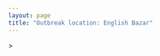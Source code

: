 ```yaml
---
layout: page
title: "Outbreak location: English Bazar"
---
```

<div id="mapid">
<script src="https://buda-magenta.github.io/hazard_map/load_map.js"></script>
><script>
var marker_outbreak = L.marker([24.965712, 88.127778],{"autoPan": true}).addTo(map); marker_outbreak.bindTooltip("English Bazar").openTooltip();

var circle_1 = L.circle([22.541418, 88.357691], {"pane": "markerPane", "color": "red", "fill": true, "fillOpacity": 0.2, "fillRule": "evenodd", "lineCap": "round", "lineJoin": "round", "opacity": 1.0, "radius": 239199, "stroke": true, "weight": 2}).addTo(map);
circle_1.bindTooltip("Kolkata<br>rank: 1<br>hazard index: 0.059800")

var circle_2 = L.circle([26.716413, 88.430992], {"pane": "markerPane", "color": "red", "fill": true, "fillOpacity": 0.2, "fillRule": "evenodd", "lineCap": "round", "lineJoin": "round", "opacity": 1.0, "radius": 200042, "stroke": true, "weight": 2}).addTo(map);
circle_2.bindTooltip("Siliguri<br>rank: 2<br>hazard index: 0.050011")

var circle_3 = L.circle([22.707369, 88.374437], {"pane": "markerPane", "color": "red", "fill": true, "fillOpacity": 0.2, "fillRule": "evenodd", "lineCap": "round", "lineJoin": "round", "opacity": 1.0, "radius": 170039, "stroke": true, "weight": 2}).addTo(map);
circle_3.bindTooltip("Baranagar<br>rank: 3<br>hazard index: 0.042510")

var circle_4 = L.circle([25.560900, 87.647654], {"pane": "markerPane", "color": "red", "fill": true, "fillOpacity": 0.2, "fillRule": "evenodd", "lineCap": "round", "lineJoin": "round", "opacity": 1.0, "radius": 131653, "stroke": true, "weight": 2}).addTo(map);
circle_4.bindTooltip("Katihar<br>rank: 4<br>hazard index: 0.032913")

var circle_5 = L.circle([25.680654, 88.124646], {"pane": "markerPane", "color": "red", "fill": true, "fillOpacity": 0.2, "fillRule": "evenodd", "lineCap": "round", "lineJoin": "round", "opacity": 1.0, "radius": 82870, "stroke": true, "weight": 2}).addTo(map);
circle_5.bindTooltip("Raiganj<br>rank: 5<br>hazard index: 0.020718")

var circle_6 = L.circle([25.263487, 88.789003], {"pane": "markerPane", "color": "red", "fill": true, "fillOpacity": 0.2, "fillRule": "evenodd", "lineCap": "round", "lineJoin": "round", "opacity": 1.0, "radius": 73982, "stroke": true, "weight": 2}).addTo(map);
circle_6.bindTooltip("Balurghat<br>rank: 6<br>hazard index: 0.018496")

var circle_7 = L.circle([23.388901, 88.372439], {"pane": "markerPane", "color": "red", "fill": true, "fillOpacity": 0.2, "fillRule": "evenodd", "lineCap": "round", "lineJoin": "round", "opacity": 1.0, "radius": 73527, "stroke": true, "weight": 2}).addTo(map);
circle_7.bindTooltip("Nabadwip<br>rank: 7<br>hazard index: 0.018382")

var circle_8 = L.circle([25.286698, 87.132254], {"pane": "markerPane", "color": "red", "fill": true, "fillOpacity": 0.2, "fillRule": "evenodd", "lineCap": "round", "lineJoin": "round", "opacity": 1.0, "radius": 61600, "stroke": true, "weight": 2}).addTo(map);
circle_8.bindTooltip("Bhagalpur<br>rank: 8<br>hazard index: 0.015400")

var circle_9 = L.circle([23.250000, 87.750000], {"pane": "markerPane", "color": "red", "fill": true, "fillOpacity": 0.2, "fillRule": "evenodd", "lineCap": "round", "lineJoin": "round", "opacity": 1.0, "radius": 58271, "stroke": true, "weight": 2}).addTo(map);
circle_9.bindTooltip("Barddhaman<br>rank: 9<br>hazard index: 0.014568")

var circle_10 = L.circle([28.651718, 77.221939], {"pane": "markerPane", "color": "red", "fill": true, "fillOpacity": 0.2, "fillRule": "evenodd", "lineCap": "round", "lineJoin": "round", "opacity": 1.0, "radius": 52264, "stroke": true, "weight": 2}).addTo(map);
circle_10.bindTooltip("Delhi<br>rank: 10<br>hazard index: 0.013066")

var circle_11 = L.circle([26.298638, 87.953148], {"pane": "markerPane", "color": "red", "fill": true, "fillOpacity": 0.2, "fillRule": "evenodd", "lineCap": "round", "lineJoin": "round", "opacity": 1.0, "radius": 42760, "stroke": true, "weight": 2}).addTo(map);
circle_11.bindTooltip("Kishanganj<br>rank: 11<br>hazard index: 0.010690")

var circle_12 = L.circle([26.180598, 91.753943], {"pane": "markerPane", "color": "red", "fill": true, "fillOpacity": 0.2, "fillRule": "evenodd", "lineCap": "round", "lineJoin": "round", "opacity": 1.0, "radius": 32699, "stroke": true, "weight": 2}).addTo(map);
circle_12.bindTooltip("Guwahati<br>rank: 12<br>hazard index: 0.008175")

var circle_13 = L.circle([25.609324, 85.123525], {"pane": "markerPane", "color": "red", "fill": true, "fillOpacity": 0.2, "fillRule": "evenodd", "lineCap": "round", "lineJoin": "round", "opacity": 1.0, "radius": 30246, "stroke": true, "weight": 2}).addTo(map);
circle_13.bindTooltip("Patna<br>rank: 13<br>hazard index: 0.007562")

var circle_14 = L.circle([26.626484, 88.734077], {"pane": "markerPane", "color": "red", "fill": true, "fillOpacity": 0.2, "fillRule": "evenodd", "lineCap": "round", "lineJoin": "round", "opacity": 1.0, "radius": 20747, "stroke": true, "weight": 2}).addTo(map);
circle_14.bindTooltip("Jalpaiguri<br>rank: 14<br>hazard index: 0.005187")

var circle_15 = L.circle([23.535048, 87.338043], {"pane": "markerPane", "color": "red", "fill": true, "fillOpacity": 0.2, "fillRule": "evenodd", "lineCap": "round", "lineJoin": "round", "opacity": 1.0, "radius": 20634, "stroke": true, "weight": 2}).addTo(map);
circle_15.bindTooltip("Durgapur<br>rank: 15<br>hazard index: 0.005159")

var circle_16 = L.circle([23.687130, 86.974659], {"pane": "markerPane", "color": "red", "fill": true, "fillOpacity": 0.2, "fillRule": "evenodd", "lineCap": "round", "lineJoin": "round", "opacity": 1.0, "radius": 20545, "stroke": true, "weight": 2}).addTo(map);
circle_16.bindTooltip("Asansol<br>rank: 16<br>hazard index: 0.005136")

var circle_17 = L.circle([25.720581, 85.255560], {"pane": "markerPane", "color": "red", "fill": true, "fillOpacity": 0.2, "fillRule": "evenodd", "lineCap": "round", "lineJoin": "round", "opacity": 1.0, "radius": 15741, "stroke": true, "weight": 2}).addTo(map);
circle_17.bindTooltip("Hajipur<br>rank: 17<br>hazard index: 0.003935")

var circle_18 = L.circle([25.329791, 86.456777], {"pane": "markerPane", "color": "red", "fill": true, "fillOpacity": 0.2, "fillRule": "evenodd", "lineCap": "round", "lineJoin": "round", "opacity": 1.0, "radius": 15095, "stroke": true, "weight": 2}).addTo(map);
circle_18.bindTooltip("Jamalpur<br>rank: 18<br>hazard index: 0.003774")

var circle_19 = L.circle([26.000000, 87.500000], {"pane": "markerPane", "color": "red", "fill": true, "fillOpacity": 0.2, "fillRule": "evenodd", "lineCap": "round", "lineJoin": "round", "opacity": 1.0, "radius": 14837, "stroke": true, "weight": 2}).addTo(map);
circle_19.bindTooltip("Purnia<br>rank: 19<br>hazard index: 0.003709")

var circle_20 = L.circle([26.838100, 80.934600], {"pane": "markerPane", "color": "red", "fill": true, "fillOpacity": 0.2, "fillRule": "evenodd", "lineCap": "round", "lineJoin": "round", "opacity": 1.0, "radius": 11966, "stroke": true, "weight": 2}).addTo(map);
circle_20.bindTooltip("Lucknow<br>rank: 20<br>hazard index: 0.002992")

var circle_21 = L.circle([25.832642, 86.614893], {"pane": "markerPane", "color": "red", "fill": true, "fillOpacity": 0.2, "fillRule": "evenodd", "lineCap": "round", "lineJoin": "round", "opacity": 1.0, "radius": 11959, "stroke": true, "weight": 2}).addTo(map);
circle_21.bindTooltip("Saharsa<br>rank: 21<br>hazard index: 0.002990")

var circle_22 = L.circle([23.730215, 86.839671], {"pane": "markerPane", "color": "red", "fill": true, "fillOpacity": 0.2, "fillRule": "evenodd", "lineCap": "round", "lineJoin": "round", "opacity": 1.0, "radius": 8753, "stroke": true, "weight": 2}).addTo(map);
circle_22.bindTooltip("Kulti<br>rank: 22<br>hazard index: 0.002188")

var circle_23 = L.circle([25.512719, 86.090571], {"pane": "markerPane", "color": "red", "fill": true, "fillOpacity": 0.2, "fillRule": "evenodd", "lineCap": "round", "lineJoin": "round", "opacity": 1.0, "radius": 8749, "stroke": true, "weight": 2}).addTo(map);
circle_23.bindTooltip("Begusarai<br>rank: 23<br>hazard index: 0.002187")

var circle_24 = L.circle([26.698885, 88.320030], {"pane": "markerPane", "color": "red", "fill": true, "fillOpacity": 0.2, "fillRule": "evenodd", "lineCap": "round", "lineJoin": "round", "opacity": 1.0, "radius": 8335, "stroke": true, "weight": 2}).addTo(map);
circle_24.bindTooltip("Bagdogra<br>rank: 24<br>hazard index: 0.002084")

var circle_25 = L.circle([26.460914, 80.321759], {"pane": "markerPane", "color": "red", "fill": true, "fillOpacity": 0.2, "fillRule": "evenodd", "lineCap": "round", "lineJoin": "round", "opacity": 1.0, "radius": 8050, "stroke": true, "weight": 2}).addTo(map);
circle_25.bindTooltip("Kanpur<br>rank: 25<br>hazard index: 0.002013")

var circle_26 = L.circle([22.591260, 88.390964], {"pane": "markerPane", "color": "red", "fill": true, "fillOpacity": 0.2, "fillRule": "evenodd", "lineCap": "round", "lineJoin": "round", "opacity": 1.0, "radius": 7002, "stroke": true, "weight": 2}).addTo(map);
circle_26.bindTooltip("Bidhan Nagar<br>rank: 26<br>hazard index: 0.001751")

var circle_27 = L.circle([25.335649, 83.007629], {"pane": "markerPane", "color": "red", "fill": true, "fillOpacity": 0.2, "fillRule": "evenodd", "lineCap": "round", "lineJoin": "round", "opacity": 1.0, "radius": 5107, "stroke": true, "weight": 2}).addTo(map);
circle_27.bindTooltip("Varanasi<br>rank: 27<br>hazard index: 0.001277")

var circle_28 = L.circle([22.965365, 88.403973], {"pane": "markerPane", "color": "red", "fill": true, "fillOpacity": 0.2, "fillRule": "evenodd", "lineCap": "round", "lineJoin": "round", "opacity": 1.0, "radius": 4621, "stroke": true, "weight": 2}).addTo(map);
circle_28.bindTooltip("Bansberia<br>rank: 28<br>hazard index: 0.001155")

var circle_29 = L.circle([25.133173, 86.525040], {"pane": "markerPane", "color": "red", "fill": true, "fillOpacity": 0.2, "fillRule": "evenodd", "lineCap": "round", "lineJoin": "round", "opacity": 1.0, "radius": 4423, "stroke": true, "weight": 2}).addTo(map);
circle_29.bindTooltip("Kharagpur<br>rank: 29<br>hazard index: 0.001106")

var circle_30 = L.circle([24.379576, 88.585573], {"pane": "markerPane", "color": "red", "fill": true, "fillOpacity": 0.2, "fillRule": "evenodd", "lineCap": "round", "lineJoin": "round", "opacity": 1.0, "radius": 4089, "stroke": true, "weight": 2}).addTo(map);
circle_30.bindTooltip("Baharampur<br>rank: 30<br>hazard index: 0.001022")

var circle_31 = L.circle([22.472223, 88.093845], {"pane": "markerPane", "color": "red", "fill": true, "fillOpacity": 0.2, "fillRule": "evenodd", "lineCap": "round", "lineJoin": "round", "opacity": 1.0, "radius": 3501, "stroke": true, "weight": 2}).addTo(map);
circle_31.bindTooltip("Uluberia<br>rank: 31<br>hazard index: 0.000875")

var circle_32 = L.circle([22.890183, 88.426939], {"pane": "markerPane", "color": "red", "fill": true, "fillOpacity": 0.2, "fillRule": "evenodd", "lineCap": "round", "lineJoin": "round", "opacity": 1.0, "radius": 3408, "stroke": true, "weight": 2}).addTo(map);
circle_32.bindTooltip("Naihati<br>rank: 32<br>hazard index: 0.000852")

var circle_33 = L.circle([25.220812, 86.517204], {"pane": "markerPane", "color": "red", "fill": true, "fillOpacity": 0.2, "fillRule": "evenodd", "lineCap": "round", "lineJoin": "round", "opacity": 1.0, "radius": 3318, "stroke": true, "weight": 2}).addTo(map);
circle_33.bindTooltip("Munger<br>rank: 33<br>hazard index: 0.000830")

var circle_34 = L.circle([21.170200, 72.831100], {"pane": "markerPane", "color": "red", "fill": true, "fillOpacity": 0.2, "fillRule": "evenodd", "lineCap": "round", "lineJoin": "round", "opacity": 1.0, "radius": 3179, "stroke": true, "weight": 2}).addTo(map);
circle_34.bindTooltip("Surat<br>rank: 34<br>hazard index: 0.000795")

var circle_35 = L.circle([26.148658, 85.340013], {"pane": "markerPane", "color": "red", "fill": true, "fillOpacity": 0.2, "fillRule": "evenodd", "lineCap": "round", "lineJoin": "round", "opacity": 1.0, "radius": 2934, "stroke": true, "weight": 2}).addTo(map);
circle_35.bindTooltip("Muzaffarpur<br>rank: 35<br>hazard index: 0.000734")

var circle_36 = L.circle([24.476642, 86.606732], {"pane": "markerPane", "color": "red", "fill": true, "fillOpacity": 0.2, "fillRule": "evenodd", "lineCap": "round", "lineJoin": "round", "opacity": 1.0, "radius": 2800, "stroke": true, "weight": 2}).addTo(map);
circle_36.bindTooltip("Deoghar<br>rank: 36<br>hazard index: 0.000700")

var circle_37 = L.circle([19.075990, 72.877393], {"pane": "markerPane", "color": "red", "fill": true, "fillOpacity": 0.2, "fillRule": "evenodd", "lineCap": "round", "lineJoin": "round", "opacity": 1.0, "radius": 2616, "stroke": true, "weight": 2}).addTo(map);
circle_37.bindTooltip("Mumbai<br>rank: 37<br>hazard index: 0.000654")

var circle_38 = L.circle([25.913591, 93.728371], {"pane": "markerPane", "color": "red", "fill": true, "fillOpacity": 0.2, "fillRule": "evenodd", "lineCap": "round", "lineJoin": "round", "opacity": 1.0, "radius": 2606, "stroke": true, "weight": 2}).addTo(map);
circle_38.bindTooltip("Dimapur<br>rank: 38<br>hazard index: 0.000652")

var circle_39 = L.circle([27.037755, 88.263176], {"pane": "markerPane", "color": "red", "fill": true, "fillOpacity": 0.2, "fillRule": "evenodd", "lineCap": "round", "lineJoin": "round", "opacity": 1.0, "radius": 2581, "stroke": true, "weight": 2}).addTo(map);
circle_39.bindTooltip("Darjeeling<br>rank: 39<br>hazard index: 0.000645")

var circle_40 = L.circle([27.876990, 78.137290], {"pane": "markerPane", "color": "red", "fill": true, "fillOpacity": 0.2, "fillRule": "evenodd", "lineCap": "round", "lineJoin": "round", "opacity": 1.0, "radius": 2538, "stroke": true, "weight": 2}).addTo(map);
circle_40.bindTooltip("Aligarh<br>rank: 40<br>hazard index: 0.000635")

var circle_41 = L.circle([27.484460, 94.901945], {"pane": "markerPane", "color": "red", "fill": true, "fillOpacity": 0.2, "fillRule": "evenodd", "lineCap": "round", "lineJoin": "round", "opacity": 1.0, "radius": 2157, "stroke": true, "weight": 2}).addTo(map);
circle_41.bindTooltip("Dibrugarh<br>rank: 41<br>hazard index: 0.000539")

var circle_42 = L.circle([22.695034, 88.377060], {"pane": "markerPane", "color": "red", "fill": true, "fillOpacity": 0.2, "fillRule": "evenodd", "lineCap": "round", "lineJoin": "round", "opacity": 1.0, "radius": 2095, "stroke": true, "weight": 2}).addTo(map);
circle_42.bindTooltip("Panihati<br>rank: 42<br>hazard index: 0.000524")

var circle_43 = L.circle([23.405848, 88.495893], {"pane": "markerPane", "color": "red", "fill": true, "fillOpacity": 0.2, "fillRule": "evenodd", "lineCap": "round", "lineJoin": "round", "opacity": 1.0, "radius": 1869, "stroke": true, "weight": 2}).addTo(map);
circle_43.bindTooltip("Krishnanagar<br>rank: 43<br>hazard index: 0.000467")

var circle_44 = L.circle([23.259346, 88.437212], {"pane": "markerPane", "color": "red", "fill": true, "fillOpacity": 0.2, "fillRule": "evenodd", "lineCap": "round", "lineJoin": "round", "opacity": 1.0, "radius": 1864, "stroke": true, "weight": 2}).addTo(map);
circle_44.bindTooltip("Santipur<br>rank: 44<br>hazard index: 0.000466")

var circle_45 = L.circle([21.149813, 79.082056], {"pane": "markerPane", "color": "red", "fill": true, "fillOpacity": 0.2, "fillRule": "evenodd", "lineCap": "round", "lineJoin": "round", "opacity": 1.0, "radius": 1719, "stroke": true, "weight": 2}).addTo(map);
circle_45.bindTooltip("Nagpur<br>rank: 45<br>hazard index: 0.000430")

var circle_46 = L.circle([27.177366, 78.389912], {"pane": "markerPane", "color": "red", "fill": true, "fillOpacity": 0.2, "fillRule": "evenodd", "lineCap": "round", "lineJoin": "round", "opacity": 1.0, "radius": 1712, "stroke": true, "weight": 2}).addTo(map);
circle_46.bindTooltip("Firozabad<br>rank: 46<br>hazard index: 0.000428")

var circle_47 = L.circle([22.670728, 88.376342], {"pane": "markerPane", "color": "red", "fill": true, "fillOpacity": 0.2, "fillRule": "evenodd", "lineCap": "round", "lineJoin": "round", "opacity": 1.0, "radius": 1703, "stroke": true, "weight": 2}).addTo(map);
circle_47.bindTooltip("Kamarhati<br>rank: 47<br>hazard index: 0.000426")

var circle_48 = L.circle([12.979120, 77.591300], {"pane": "markerPane", "color": "red", "fill": true, "fillOpacity": 0.2, "fillRule": "evenodd", "lineCap": "round", "lineJoin": "round", "opacity": 1.0, "radius": 1696, "stroke": true, "weight": 2}).addTo(map);
circle_48.bindTooltip("Bangalore<br>rank: 48<br>hazard index: 0.000424")

var circle_49 = L.circle([22.646958, 88.343612], {"pane": "markerPane", "color": "red", "fill": true, "fillOpacity": 0.2, "fillRule": "evenodd", "lineCap": "round", "lineJoin": "round", "opacity": 1.0, "radius": 1560, "stroke": true, "weight": 2}).addTo(map);
circle_49.bindTooltip("Bally<br>rank: 49<br>hazard index: 0.000390")

var circle_50 = L.circle([24.796436, 85.007956], {"pane": "markerPane", "color": "red", "fill": true, "fillOpacity": 0.2, "fillRule": "evenodd", "lineCap": "round", "lineJoin": "round", "opacity": 1.0, "radius": 1542, "stroke": true, "weight": 2}).addTo(map);
circle_50.bindTooltip("Gaya<br>rank: 50<br>hazard index: 0.000386")

var circle_51 = L.circle([20.266777, 85.843559], {"pane": "markerPane", "color": "red", "fill": true, "fillOpacity": 0.2, "fillRule": "evenodd", "lineCap": "round", "lineJoin": "round", "opacity": 1.0, "radius": 1536, "stroke": true, "weight": 2}).addTo(map);
circle_51.bindTooltip("Bhubaneswar<br>rank: 51<br>hazard index: 0.000384")

var circle_52 = L.circle([22.508621, 88.253218], {"pane": "markerPane", "color": "red", "fill": true, "fillOpacity": 0.2, "fillRule": "evenodd", "lineCap": "round", "lineJoin": "round", "opacity": 1.0, "radius": 1392, "stroke": true, "weight": 2}).addTo(map);
circle_52.bindTooltip("Maheshtala<br>rank: 52<br>hazard index: 0.000348")

var circle_53 = L.circle([26.083143, 86.032571], {"pane": "markerPane", "color": "red", "fill": true, "fillOpacity": 0.2, "fillRule": "evenodd", "lineCap": "round", "lineJoin": "round", "opacity": 1.0, "radius": 1352, "stroke": true, "weight": 2}).addTo(map);
circle_53.bindTooltip("Darbhanga<br>rank: 53<br>hazard index: 0.000338")

var circle_54 = L.circle([21.735348, 81.944459], {"pane": "markerPane", "color": "red", "fill": true, "fillOpacity": 0.2, "fillRule": "evenodd", "lineCap": "round", "lineJoin": "round", "opacity": 1.0, "radius": 1311, "stroke": true, "weight": 2}).addTo(map);
circle_54.bindTooltip("Bhatpara<br>rank: 54<br>hazard index: 0.000328")

var circle_55 = L.circle([28.457876, 79.405571], {"pane": "markerPane", "color": "red", "fill": true, "fillOpacity": 0.2, "fillRule": "evenodd", "lineCap": "round", "lineJoin": "round", "opacity": 1.0, "radius": 1270, "stroke": true, "weight": 2}).addTo(map);
circle_55.bindTooltip("Bareilly<br>rank: 55<br>hazard index: 0.000318")

var circle_56 = L.circle([22.870214, 88.419608], {"pane": "markerPane", "color": "red", "fill": true, "fillOpacity": 0.2, "fillRule": "evenodd", "lineCap": "round", "lineJoin": "round", "opacity": 1.0, "radius": 1258, "stroke": true, "weight": 2}).addTo(map);
circle_56.bindTooltip("Barrackpur<br>rank: 56<br>hazard index: 0.000315")

var circle_57 = L.circle([28.863842, 78.805778], {"pane": "markerPane", "color": "red", "fill": true, "fillOpacity": 0.2, "fillRule": "evenodd", "lineCap": "round", "lineJoin": "round", "opacity": 1.0, "radius": 1258, "stroke": true, "weight": 2}).addTo(map);
circle_57.bindTooltip("Moradabad<br>rank: 57<br>hazard index: 0.000315")

var circle_58 = L.circle([13.083694, 80.270186], {"pane": "markerPane", "color": "red", "fill": true, "fillOpacity": 0.2, "fillRule": "evenodd", "lineCap": "round", "lineJoin": "round", "opacity": 1.0, "radius": 1231, "stroke": true, "weight": 2}).addTo(map);
circle_58.bindTooltip("Chennai<br>rank: 58<br>hazard index: 0.000308")

var circle_59 = L.circle([17.388786, 78.461065], {"pane": "markerPane", "color": "red", "fill": true, "fillOpacity": 0.2, "fillRule": "evenodd", "lineCap": "round", "lineJoin": "round", "opacity": 1.0, "radius": 1186, "stroke": true, "weight": 2}).addTo(map);
circle_59.bindTooltip("Hyderabad<br>rank: 59<br>hazard index: 0.000297")

var circle_60 = L.circle([25.623457, 84.596839], {"pane": "markerPane", "color": "red", "fill": true, "fillOpacity": 0.2, "fillRule": "evenodd", "lineCap": "round", "lineJoin": "round", "opacity": 1.0, "radius": 1130, "stroke": true, "weight": 2}).addTo(map);
circle_60.bindTooltip("Arrah<br>rank: 60<br>hazard index: 0.000283")

var circle_61 = L.circle([25.623400, 85.041700], {"pane": "markerPane", "color": "red", "fill": true, "fillOpacity": 0.2, "fillRule": "evenodd", "lineCap": "round", "lineJoin": "round", "opacity": 1.0, "radius": 1096, "stroke": true, "weight": 2}).addTo(map);
circle_61.bindTooltip("Dinapur Nizamat<br>rank: 61<br>hazard index: 0.000274")

var circle_62 = L.circle([25.572433, 83.609605], {"pane": "markerPane", "color": "red", "fill": true, "fillOpacity": 0.2, "fillRule": "evenodd", "lineCap": "round", "lineJoin": "round", "opacity": 1.0, "radius": 1052, "stroke": true, "weight": 2}).addTo(map);
circle_62.bindTooltip("Medinipur<br>rank: 62<br>hazard index: 0.000263")

var circle_63 = L.circle([24.817861, 92.756221], {"pane": "markerPane", "color": "red", "fill": true, "fillOpacity": 0.2, "fillRule": "evenodd", "lineCap": "round", "lineJoin": "round", "opacity": 1.0, "radius": 1043, "stroke": true, "weight": 2}).addTo(map);
circle_63.bindTooltip("Silchar<br>rank: 63<br>hazard index: 0.000261")

var circle_64 = L.circle([23.795281, 86.430964], {"pane": "markerPane", "color": "red", "fill": true, "fillOpacity": 0.2, "fillRule": "evenodd", "lineCap": "round", "lineJoin": "round", "opacity": 1.0, "radius": 978, "stroke": true, "weight": 2}).addTo(map);
circle_64.bindTooltip("Dhanbad<br>rank: 64<br>hazard index: 0.000245")

var circle_65 = L.circle([23.831238, 91.282382], {"pane": "markerPane", "color": "red", "fill": true, "fillOpacity": 0.2, "fillRule": "evenodd", "lineCap": "round", "lineJoin": "round", "opacity": 1.0, "radius": 977, "stroke": true, "weight": 2}).addTo(map);
circle_65.bindTooltip("Agartala<br>rank: 65<br>hazard index: 0.000244")

var circle_66 = L.circle([22.801519, 86.202958], {"pane": "markerPane", "color": "red", "fill": true, "fillOpacity": 0.2, "fillRule": "evenodd", "lineCap": "round", "lineJoin": "round", "opacity": 1.0, "radius": 947, "stroke": true, "weight": 2}).addTo(map);
circle_66.bindTooltip("Jamshedpur<br>rank: 66<br>hazard index: 0.000237")

var circle_67 = L.circle([22.754995, 88.341667], {"pane": "markerPane", "color": "red", "fill": true, "fillOpacity": 0.2, "fillRule": "evenodd", "lineCap": "round", "lineJoin": "round", "opacity": 1.0, "radius": 940, "stroke": true, "weight": 2}).addTo(map);
circle_67.bindTooltip("Serampore<br>rank: 67<br>hazard index: 0.000235")

var circle_68 = L.circle([22.949011, 88.435910], {"pane": "markerPane", "color": "red", "fill": true, "fillOpacity": 0.2, "fillRule": "evenodd", "lineCap": "round", "lineJoin": "round", "opacity": 1.0, "radius": 929, "stroke": true, "weight": 2}).addTo(map);
circle_68.bindTooltip("Kanchrapara<br>rank: 68<br>hazard index: 0.000232")

var circle_69 = L.circle([22.717624, 88.488953], {"pane": "markerPane", "color": "red", "fill": true, "fillOpacity": 0.2, "fillRule": "evenodd", "lineCap": "round", "lineJoin": "round", "opacity": 1.0, "radius": 906, "stroke": true, "weight": 2}).addTo(map);
circle_69.bindTooltip("Barasat<br>rank: 69<br>hazard index: 0.000227")

var circle_70 = L.circle([23.370035, 85.325013], {"pane": "markerPane", "color": "red", "fill": true, "fillOpacity": 0.2, "fillRule": "evenodd", "lineCap": "round", "lineJoin": "round", "opacity": 1.0, "radius": 903, "stroke": true, "weight": 2}).addTo(map);
circle_70.bindTooltip("Ranchi<br>rank: 70<br>hazard index: 0.000226")

var circle_71 = L.circle([23.131954, 87.207397], {"pane": "markerPane", "color": "red", "fill": true, "fillOpacity": 0.2, "fillRule": "evenodd", "lineCap": "round", "lineJoin": "round", "opacity": 1.0, "radius": 860, "stroke": true, "weight": 2}).addTo(map);
circle_71.bindTooltip("Bankura<br>rank: 71<br>hazard index: 0.000215")

var circle_72 = L.circle([28.753900, 77.399900], {"pane": "markerPane", "color": "red", "fill": true, "fillOpacity": 0.2, "fillRule": "evenodd", "lineCap": "round", "lineJoin": "round", "opacity": 1.0, "radius": 811, "stroke": true, "weight": 2}).addTo(map);
circle_72.bindTooltip("Khora<br>rank: 72<br>hazard index: 0.000203")

var circle_73 = L.circle([22.794910, 88.331772], {"pane": "markerPane", "color": "red", "fill": true, "fillOpacity": 0.2, "fillRule": "evenodd", "lineCap": "round", "lineJoin": "round", "opacity": 1.0, "radius": 756, "stroke": true, "weight": 2}).addTo(map);
circle_73.bindTooltip("Baidyabati<br>rank: 73<br>hazard index: 0.000189")

var circle_74 = L.circle([28.428262, 77.002700], {"pane": "markerPane", "color": "red", "fill": true, "fillOpacity": 0.2, "fillRule": "evenodd", "lineCap": "round", "lineJoin": "round", "opacity": 1.0, "radius": 738, "stroke": true, "weight": 2}).addTo(map);
circle_74.bindTooltip("Gurgaon<br>rank: 74<br>hazard index: 0.000185")

var circle_75 = L.circle([26.718324, 79.090254], {"pane": "markerPane", "color": "red", "fill": true, "fillOpacity": 0.2, "fillRule": "evenodd", "lineCap": "round", "lineJoin": "round", "opacity": 1.0, "radius": 728, "stroke": true, "weight": 2}).addTo(map);
circle_75.bindTooltip("Etawah<br>rank: 75<br>hazard index: 0.000182")

var circle_76 = L.circle([21.237947, 81.633683], {"pane": "markerPane", "color": "red", "fill": true, "fillOpacity": 0.2, "fillRule": "evenodd", "lineCap": "round", "lineJoin": "round", "opacity": 1.0, "radius": 721, "stroke": true, "weight": 2}).addTo(map);
circle_76.bindTooltip("Raipur<br>rank: 76<br>hazard index: 0.000180")

var circle_77 = L.circle([22.920982, 88.437022], {"pane": "markerPane", "color": "red", "fill": true, "fillOpacity": 0.2, "fillRule": "evenodd", "lineCap": "round", "lineJoin": "round", "opacity": 1.0, "radius": 720, "stroke": true, "weight": 2}).addTo(map);
circle_77.bindTooltip("Halisahar<br>rank: 77<br>hazard index: 0.000180")

var circle_78 = L.circle([28.402979, 77.310384], {"pane": "markerPane", "color": "red", "fill": true, "fillOpacity": 0.2, "fillRule": "evenodd", "lineCap": "round", "lineJoin": "round", "opacity": 1.0, "radius": 678, "stroke": true, "weight": 2}).addTo(map);
circle_78.bindTooltip("Faridabad<br>rank: 78<br>hazard index: 0.000170")

var circle_79 = L.circle([27.329046, 88.612267], {"pane": "markerPane", "color": "red", "fill": true, "fillOpacity": 0.2, "fillRule": "evenodd", "lineCap": "round", "lineJoin": "round", "opacity": 1.0, "radius": 651, "stroke": true, "weight": 2}).addTo(map);
circle_79.bindTooltip("Gangtok<br>rank: 79<br>hazard index: 0.000163")

var circle_80 = L.circle([25.576045, 91.882528], {"pane": "markerPane", "color": "red", "fill": true, "fillOpacity": 0.2, "fillRule": "evenodd", "lineCap": "round", "lineJoin": "round", "opacity": 1.0, "radius": 646, "stroke": true, "weight": 2}).addTo(map);
circle_80.bindTooltip("Shillong<br>rank: 80<br>hazard index: 0.000162")

var circle_81 = L.circle([17.723128, 83.301284], {"pane": "markerPane", "color": "red", "fill": true, "fillOpacity": 0.2, "fillRule": "evenodd", "lineCap": "round", "lineJoin": "round", "opacity": 1.0, "radius": 627, "stroke": true, "weight": 2}).addTo(map);
circle_81.bindTooltip("Visakhapatnam<br>rank: 81<br>hazard index: 0.000157")

var circle_82 = L.circle([22.694792, 88.453018], {"pane": "markerPane", "color": "red", "fill": true, "fillOpacity": 0.2, "fillRule": "evenodd", "lineCap": "round", "lineJoin": "round", "opacity": 1.0, "radius": 627, "stroke": true, "weight": 2}).addTo(map);
circle_82.bindTooltip("Madhyamgram<br>rank: 82<br>hazard index: 0.000157")

var circle_83 = L.circle([20.468600, 85.879200], {"pane": "markerPane", "color": "red", "fill": true, "fillOpacity": 0.2, "fillRule": "evenodd", "lineCap": "round", "lineJoin": "round", "opacity": 1.0, "radius": 610, "stroke": true, "weight": 2}).addTo(map);
circle_83.bindTooltip("Cuttack<br>rank: 83<br>hazard index: 0.000153")

var circle_84 = L.circle([22.667046, 88.341146], {"pane": "markerPane", "color": "red", "fill": true, "fillOpacity": 0.2, "fillRule": "evenodd", "lineCap": "round", "lineJoin": "round", "opacity": 1.0, "radius": 610, "stroke": true, "weight": 2}).addTo(map);
circle_84.bindTooltip("Uttarpara<br>rank: 84<br>hazard index: 0.000153")

var circle_85 = L.circle([25.531031, 78.652689], {"pane": "markerPane", "color": "red", "fill": true, "fillOpacity": 0.2, "fillRule": "evenodd", "lineCap": "round", "lineJoin": "round", "opacity": 1.0, "radius": 558, "stroke": true, "weight": 2}).addTo(map);
circle_85.bindTooltip("Jhansi<br>rank: 85<br>hazard index: 0.000140")

var circle_86 = L.circle([22.741920, 88.379201], {"pane": "markerPane", "color": "red", "fill": true, "fillOpacity": 0.2, "fillRule": "evenodd", "lineCap": "round", "lineJoin": "round", "opacity": 1.0, "radius": 543, "stroke": true, "weight": 2}).addTo(map);
circle_86.bindTooltip("Titagarh<br>rank: 86<br>hazard index: 0.000136")

var circle_87 = L.circle([23.021624, 72.579707], {"pane": "markerPane", "color": "red", "fill": true, "fillOpacity": 0.2, "fillRule": "evenodd", "lineCap": "round", "lineJoin": "round", "opacity": 1.0, "radius": 537, "stroke": true, "weight": 2}).addTo(map);
circle_87.bindTooltip("Ahmedabad<br>rank: 87<br>hazard index: 0.000134")

var circle_88 = L.circle([28.901090, 76.580193], {"pane": "markerPane", "color": "red", "fill": true, "fillOpacity": 0.2, "fillRule": "evenodd", "lineCap": "round", "lineJoin": "round", "opacity": 1.0, "radius": 537, "stroke": true, "weight": 2}).addTo(map);
circle_88.bindTooltip("Rohtak<br>rank: 88<br>hazard index: 0.000134")

var circle_89 = L.circle([22.715699, 88.381582], {"pane": "markerPane", "color": "red", "fill": true, "fillOpacity": 0.2, "fillRule": "evenodd", "lineCap": "round", "lineJoin": "round", "opacity": 1.0, "radius": 531, "stroke": true, "weight": 2}).addTo(map);
circle_89.bindTooltip("Khardaha<br>rank: 89<br>hazard index: 0.000133")

var circle_90 = L.circle([26.505476, 93.977739], {"pane": "markerPane", "color": "red", "fill": true, "fillOpacity": 0.2, "fillRule": "evenodd", "lineCap": "round", "lineJoin": "round", "opacity": 1.0, "radius": 514, "stroke": true, "weight": 2}).addTo(map);
circle_90.bindTooltip("Chandan Nagar<br>rank: 90<br>hazard index: 0.000129")

var circle_91 = L.circle([26.575504, 80.613762], {"pane": "markerPane", "color": "red", "fill": true, "fillOpacity": 0.2, "fillRule": "evenodd", "lineCap": "round", "lineJoin": "round", "opacity": 1.0, "radius": 506, "stroke": true, "weight": 2}).addTo(map);
circle_91.bindTooltip("Unnao<br>rank: 91<br>hazard index: 0.000127")

var circle_92 = L.circle([18.521428, 73.854454], {"pane": "markerPane", "color": "red", "fill": true, "fillOpacity": 0.2, "fillRule": "evenodd", "lineCap": "round", "lineJoin": "round", "opacity": 1.0, "radius": 482, "stroke": true, "weight": 2}).addTo(map);
circle_92.bindTooltip("Pune<br>rank: 92<br>hazard index: 0.000121")

var circle_93 = L.circle([25.795593, 82.488341], {"pane": "markerPane", "color": "red", "fill": true, "fillOpacity": 0.2, "fillRule": "evenodd", "lineCap": "round", "lineJoin": "round", "opacity": 1.0, "radius": 476, "stroke": true, "weight": 2}).addTo(map);
circle_93.bindTooltip("Jaunpur<br>rank: 93<br>hazard index: 0.000119")

var circle_94 = L.circle([25.280733, 83.125128], {"pane": "markerPane", "color": "red", "fill": true, "fillOpacity": 0.2, "fillRule": "evenodd", "lineCap": "round", "lineJoin": "round", "opacity": 1.0, "radius": 476, "stroke": true, "weight": 2}).addTo(map);
circle_94.bindTooltip("Mughal Sarai<br>rank: 94<br>hazard index: 0.000119")

var circle_95 = L.circle([30.909016, 75.851601], {"pane": "markerPane", "color": "red", "fill": true, "fillOpacity": 0.2, "fillRule": "evenodd", "lineCap": "round", "lineJoin": "round", "opacity": 1.0, "radius": 472, "stroke": true, "weight": 2}).addTo(map);
circle_95.bindTooltip("Ludhiana<br>rank: 95<br>hazard index: 0.000118")

var circle_96 = L.circle([22.726141, 88.343487], {"pane": "markerPane", "color": "red", "fill": true, "fillOpacity": 0.2, "fillRule": "evenodd", "lineCap": "round", "lineJoin": "round", "opacity": 1.0, "radius": 467, "stroke": true, "weight": 2}).addTo(map);
circle_96.bindTooltip("Rishra<br>rank: 96<br>hazard index: 0.000117")

var circle_97 = L.circle([22.974972, 88.434591], {"pane": "markerPane", "color": "red", "fill": true, "fillOpacity": 0.2, "fillRule": "evenodd", "lineCap": "round", "lineJoin": "round", "opacity": 1.0, "radius": 459, "stroke": true, "weight": 2}).addTo(map);
circle_97.bindTooltip("Kalyani<br>rank: 97<br>hazard index: 0.000115")

var circle_98 = L.circle([29.000653, 77.768229], {"pane": "markerPane", "color": "red", "fill": true, "fillOpacity": 0.2, "fillRule": "evenodd", "lineCap": "round", "lineJoin": "round", "opacity": 1.0, "radius": 455, "stroke": true, "weight": 2}).addTo(map);
circle_98.bindTooltip("Meerut<br>rank: 98<br>hazard index: 0.000114")

var circle_99 = L.circle([22.901200, 88.389900], {"pane": "markerPane", "color": "red", "fill": true, "fillOpacity": 0.2, "fillRule": "evenodd", "lineCap": "round", "lineJoin": "round", "opacity": 1.0, "radius": 452, "stroke": true, "weight": 2}).addTo(map);
circle_99.bindTooltip("Hugli-Chinsurah<br>rank: 99<br>hazard index: 0.000113")

var circle_100 = L.circle([22.028124, 88.063265], {"pane": "markerPane", "color": "red", "fill": true, "fillOpacity": 0.2, "fillRule": "evenodd", "lineCap": "round", "lineJoin": "round", "opacity": 1.0, "radius": 452, "stroke": true, "weight": 2}).addTo(map);
circle_100.bindTooltip("Haldia<br>rank: 100<br>hazard index: 0.000113")
</script>
</div>